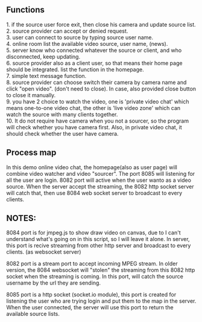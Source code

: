 <h2>Functions</h2>
1. if the source user force exit, then close his camera and update source list.<br>
2. source provider can accept or denied request.<br>
3. user can connect to source by typing source user name.<br>
4. online room list the available video source, user name, (news).<br>
5. server know who connected whatever the source or client, and who disconnected, keep updating.<br>
6. source provider also as a client user, so that means their home page should
be integrated. list the function in the homepage.<br>
7. simple text message function.<br>
8. source provider can choose switch their camera by camera name and click "open video".
(don't need to close). In case, also provided close button to close it manually. <br>
9. you have 2 choice to watch the video, one is 'private video chat' which means one-to-one 
video chat, the other is 'live video zone' which can watch the source with many clients together.<br>
10. It do not require have camera when you not a sourcer, so the program will check whether you
have camera first. Also, in private video chat, it should check whether the user have camera.

<h2>Process map</h2>
In this demo online video chat, the homepage(also as user page) will combine video watcher and
video "sourcer". The port 8085 will listening for all the user are login. 8082 port will active
when the user wanto as a video source. When the server accept the streaming, the 8082 http socket 
server will catch that, then use 8084 web socket server to broadcast to every clients.

<h2>NOTES:</h2>
8084 port is for jmpeg.js to show draw video on canvas, due to I can't understand what's going
on in this script, so I will leave it alone. In server, this port is recive streaming from other
http server and broadcast to every clients. (as websocket server)<br>

8082 port is a stream port to accept incoming MPEG stream. In older version, the 8084 websocket
will "stolen" the streaming from this 8082 http socket when the streaming is coming. In this 
port, will catch the source username by the url they are sending.<br>

8085 port is a http socket (socket.io module), this port is created for listening the user who 
are trying login and put them to the map in the server. When the user connected, the server will
use this port to return the available source lists.<br>
